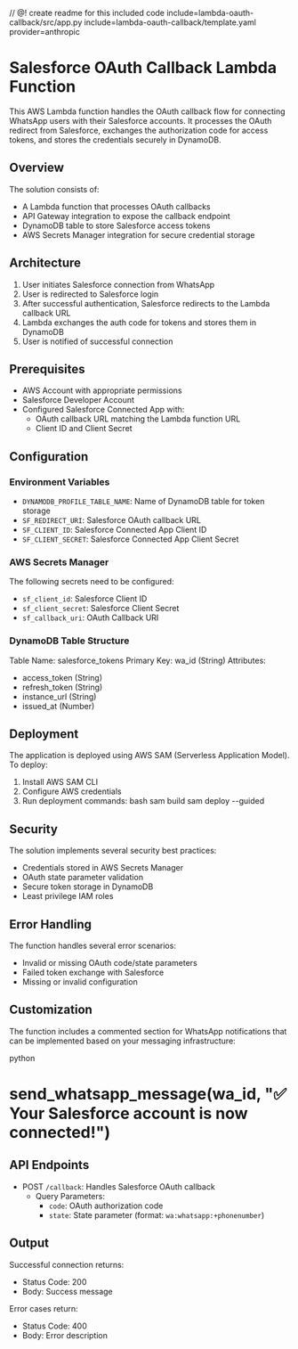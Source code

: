 // @! create readme for this included code include=lambda-oauth-callback/src/app.py include=lambda-oauth-callback/template.yaml provider=anthropic

# Salesforce OAuth Callback Lambda Function

This AWS Lambda function handles the OAuth callback flow for connecting WhatsApp users with their Salesforce accounts. It processes the OAuth redirect from Salesforce, exchanges the authorization code for access tokens, and stores the credentials securely in DynamoDB.

## Overview

The solution consists of:
- A Lambda function that processes OAuth callbacks
- API Gateway integration to expose the callback endpoint
- DynamoDB table to store Salesforce access tokens
- AWS Secrets Manager integration for secure credential storage

## Architecture

1. User initiates Salesforce connection from WhatsApp
2. User is redirected to Salesforce login
3. After successful authentication, Salesforce redirects to the Lambda callback URL
4. Lambda exchanges the auth code for tokens and stores them in DynamoDB
5. User is notified of successful connection

## Prerequisites

- AWS Account with appropriate permissions
- Salesforce Developer Account
- Configured Salesforce Connected App with:
  - OAuth callback URL matching the Lambda function URL
  - Client ID and Client Secret

## Configuration

### Environment Variables

- `DYNAMODB_PROFILE_TABLE_NAME`: Name of DynamoDB table for token storage
- `SF_REDIRECT_URI`: Salesforce OAuth callback URL
- `SF_CLIENT_ID`: Salesforce Connected App Client ID
- `SF_CLIENT_SECRET`: Salesforce Connected App Client Secret

### AWS Secrets Manager

The following secrets need to be configured:
- `sf_client_id`: Salesforce Client ID
- `sf_client_secret`: Salesforce Client Secret
- `sf_callback_uri`: OAuth Callback URI

### DynamoDB Table Structure


Table Name: salesforce_tokens
Primary Key: wa_id (String)
Attributes:
  - access_token (String)
  - refresh_token (String)
  - instance_url (String)
  - issued_at (Number)


## Deployment

The application is deployed using AWS SAM (Serverless Application Model). To deploy:

1. Install AWS SAM CLI
2. Configure AWS credentials
3. Run deployment commands:
bash
sam build
sam deploy --guided


## Security

The solution implements several security best practices:
- Credentials stored in AWS Secrets Manager
- OAuth state parameter validation
- Secure token storage in DynamoDB
- Least privilege IAM roles

## Error Handling

The function handles several error scenarios:
- Invalid or missing OAuth code/state parameters
- Failed token exchange with Salesforce
- Missing or invalid configuration

## Customization

The function includes a commented section for WhatsApp notifications that can be implemented based on your messaging infrastructure:

python
# send_whatsapp_message(wa_id, "✅ Your Salesforce account is now connected!")


## API Endpoints

- POST `/callback`: Handles Salesforce OAuth callback
  - Query Parameters:
    - `code`: OAuth authorization code
    - `state`: State parameter (format: `wa:whatsapp:+phonenumber`)

## Output

Successful connection returns:
- Status Code: 200
- Body: Success message

Error cases return:
- Status Code: 400
- Body: Error description
